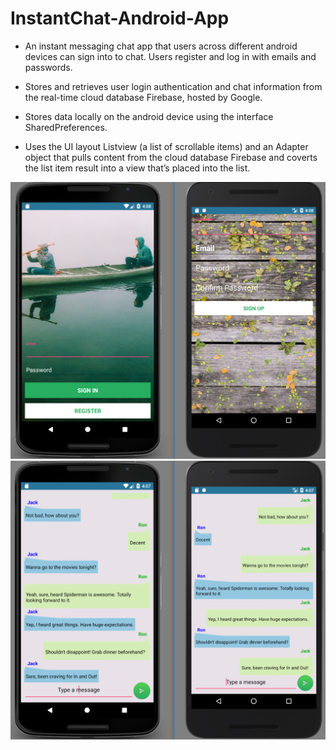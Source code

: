 # InstantChat-Android-App
- An instant messaging chat app that users across different android devices can sign into to chat. Users register and log in with emails and passwords.

- Stores and retrieves user login authentication and chat information from the real-time cloud database Firebase, hosted by Google. 

- Stores data locally on the android device using the interface SharedPreferences.

- Uses the UI layout Listview (a list of scrollable items) and an Adapter object that pulls content from the cloud database Firebase and coverts the list item result into a view that’s placed into the list.


<img src="FlashChat1.png">
<img src="FlashChat2.png">
